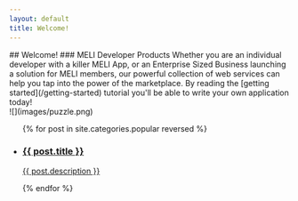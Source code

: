 ```yaml
---
layout: default
title: Welcome!
---
```

<div class="ch-g2-3">
## Welcome!
### MELI Developer Products
Whether you are an individual developer with a killer MELI App, or an Enterprise Sized Business launching a solution for MELI members, our powerful collection of web services can help you tap into the power of the marketplace.
By reading the [getting started](/getting-started) tutorial you'll be able to write your own application today!
</div>
<div class="ch-g1-3 developers-logo">
![](images/puzzle.png)
</div>

<ul class="posts ch-g1">
  {% for post in site.categories.popular reversed %}
    <li>
      <a href="{{ post.url }}" id="{{ cat }}">
        <h3>{{ post.title }}</h3>
        <p>{{ post.description }}</p>
      </a>
    </li>
  {% endfor %}
</ul>


